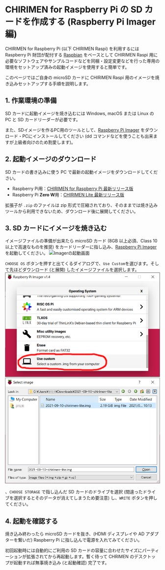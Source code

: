 # CHIRIMEN for Raspberry Pi の SD カードを作成する (Raspberry Pi Imager編)

CHIRIMEN for Raspberry Pi (以下 CHIRIMEN Raspi) を利用するには Raspberry Pi 財団が配付する [Raspbian](https://www.raspberrypi.org/downloads/) をベースとして CHIRIMEN Raspi 用に必要なソフトウェアやサンプルコードなどを同梱・設定変更などを行った専用の環境をセットアップ済みの起動イメージを使用すると簡単です。

このページではご自身の microSD カードに CHIRIMEN Raspi 用のイメージを焼き込みセットアップする手順を説明します。

## 1. 作業環境の準備

SD カードに起動イメージを焼き込むには Windows, macOS または Linux の PC と SD カードリーダーが必要です。

また、SDイメージを作るPC用のツールとして、[Raspberry Pi Imager](https://www.raspberrypi.org/software/) をダウンロード・PCにインストールしてください (dd コマンドなどを使うことも出来ますが上級者向けのため割愛します)。

## 2. 起動イメージのダウンロード

SD カードの書き込みに使う PC で最新の起動イメージをダウンロードしてください。

- Raspberry Pi用：[CHIRIMEN for Raspberry Pi 最新リリース版](https://r.chirimen.org/sdimage)
- Raspberry Pi **Zero W**用：[CHIRIMEN Lite 最新リリース版](https://github.com/chirimen-oh/chirimen-lite/releases)

拡張子が `.zip` のファイルは zip 形式で圧縮されており、そのままでは焼き込みツールから利用できないため、ダウンロード後に展開してください。

## 3. SD カードにイメージを焼き込む

イメージファイルの準備が出来たら microSD カード (8GB 以上必須、Class 10 以上で高速なものを推奨) をカードリーダーに指し込み、[Raspberry Pi Imager](https://www.raspberrypi.org/software/) を起動してください。
![Imagerの起動画面](../imgs/RaspberryPiImager1.png)

`CHOOSE OS` ボタンを押すと出てくるダイアログで、`Use Custom`を選びます。そして先ほどダウンロード (と展開) したイメージファイルを選択します。
![Imagerの起動画面](./imgs/imager/RaspberryPiImager2.png)
![Imagerの起動画面](./imgs/imager/RaspberryPiImager3.png)

、`CHOOSE STORAGE` で指し込んだ SD カードのドライブを選択 (間違ったドライブを選択するとそのデータが消えてしまうため要注意) し、`WRITE` ボタンを押してください。


## 4. 起動を確認する

焼き込み終わったら microSD カードを抜き、(HDMI ディスプレイや AD アダプターを繋いだ) Raspberry Pi に指し込んで電源を入れてみてください。

初回起動時には自動的にご利用の SD カードの容量に合わせたサイズにパーティーションが拡張されてから再起動します。暫く待って CHRIMEN のデスクトップが起動すれば無事焼き込み (と起動確認) 完了です。
